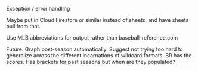 Exception / error handling

Maybe put in Cloud Firestore or similar instead of sheets, and have sheets pull from that.

Use MLB  abbreviations for output rather than baseball-reference.com

Future: Graph post-season automatically. Suggest not trying too hard to generalize across the different incarnations of wildcard formats. BR has the scores. Has brackets for past seasons but when are they populated?
